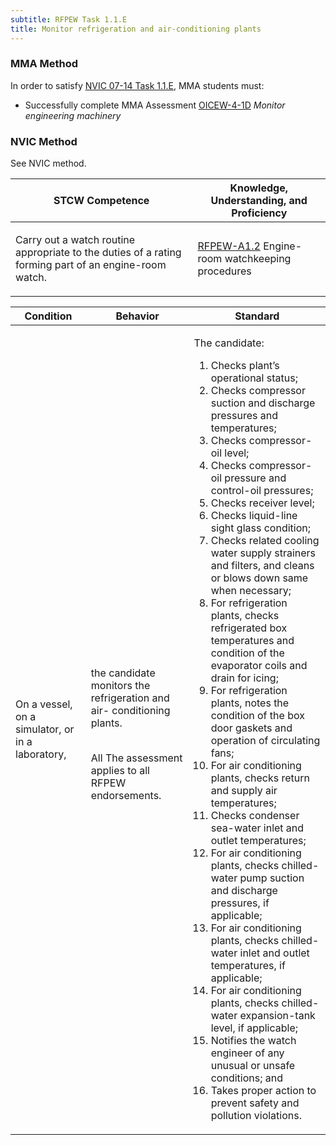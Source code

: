 ```yaml
---
subtitle: RFPEW Task 1.1.E 
title: Monitor refrigeration and air-conditioning plants
---
```



### MMA Method

In order to satisfy  [NVIC 07-14  Task  1.1.E]({{site.baseurl}}/assets/images/nvic-07-14.pdf), MMA students must:

* Successfully complete MMA Assessment [OICEW-4-1D]({{site.baseurl}}/assessments/Engine/OICEW-4-1D) *Monitor engineering machinery*


### NVIC Method

<a onclick="togglevisibility('nvic_methods')" >See NVIC method.</a>

<div id='nvic_methods' class='hide'>

<table>
<thead>
<tr>
<th class='forty'> STCW Competence </th>
<th class='sixty'> Knowledge, Understanding, and Proficiency </th>
</tr>
</thead>




<tbody>
<tr><td markdown='1'>

Carry out a watch routine appropriate to the duties of a rating forming part of an engine-room watch.

</td><td markdown='1'>

[RFPEW-A1.2](../../tables/34.html#RFPEW-A1.2) Engine-room watchkeeping procedures

</td></tr>


</tbody>
</table>


<table>
<thead>
<tr><th class='twenty'>  Condition </th><th class='twenty'> Behavior </th><th  class='sixty'>Standard </th></tr>
</thead>
<tbody >



<tr><td markdown='1'>

On a vessel, on a simulator, or in a laboratory,

</td><td markdown='1'>

the candidate monitors the refrigeration and air- conditioning plants.

<br>

<div class="tooltip">All
<span class="tooltiptext">
The assessment applies to all RFPEW endorsements.
</span>
</div>


</td><td markdown='1'>

The candidate:

1. Checks plant’s operational status;
2. Checks compressor suction and discharge pressures and temperatures;
3. Checks compressor-oil level;
4. Checks compressor-oil pressure and control-oil pressures;
5. Checks receiver level;
6. Checks liquid-line sight glass condition;
7. Checks related cooling water supply strainers and filters, and cleans or blows down same when necessary;
8. For refrigeration plants, checks refrigerated box temperatures and condition of the evaporator coils and drain for icing;
9. For refrigeration plants, notes the condition of the box door gaskets and operation of circulating fans;
10. For air conditioning plants, checks return and supply air temperatures;
11. Checks condenser sea-water inlet and outlet temperatures;
12. For air conditioning plants, checks chilled-water pump suction and discharge pressures, if applicable;
13. For air conditioning plants, checks chilled-water inlet and outlet temperatures, if applicable;
14. For air conditioning plants, checks chilled-water expansion-tank level, if applicable;
15. Notifies the watch engineer of any unusual or unsafe conditions; and
16. Takes proper action to prevent safety and pollution violations.

</td></tr>
</tbody>
</table>
</div>
